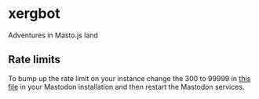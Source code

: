 # xergbot

Adventures in Masto.js land

## Rate limits

To bump up the rate limit on your instance change the 300 to 99999 in [this file](https://github.com/mastodon/mastodon/blob/46ad7fea9d67631f54dd1ef45114a08cd2c5db73/config/initializers/rack_attack.rb#L49-L51) in your Mastodon installation and then restart the Mastodon services.

